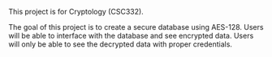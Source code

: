 This project is for Cryptology (CSC332). 

The goal of this project is to create a secure database using AES-128. Users will be able to interface with the database and see encrypted data.
Users will only be able to see the decrypted data with proper credentials.
